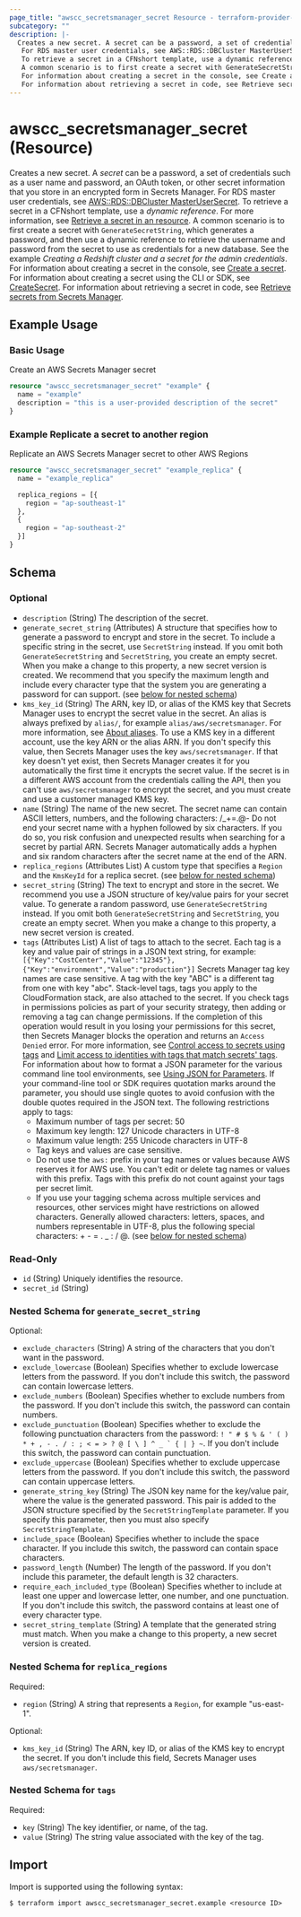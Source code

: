 ```yaml
---
page_title: "awscc_secretsmanager_secret Resource - terraform-provider-awscc"
subcategory: ""
description: |-
  Creates a new secret. A secret can be a password, a set of credentials such as a user name and password, an OAuth token, or other secret information that you store in an encrypted form in Secrets Manager.
   For RDS master user credentials, see AWS::RDS::DBCluster MasterUserSecret https://docs.aws.amazon.com/AWSCloudFormation/latest/UserGuide/aws-properties-rds-dbcluster-masterusersecret.html.
   To retrieve a secret in a CFNshort template, use a dynamic reference. For more information, see Retrieve a secret in an resource https://docs.aws.amazon.com/secretsmanager/latest/userguide/cfn-example_reference-secret.html.
   A common scenario is to first create a secret with GenerateSecretString, which generates a password, and then use a dynamic reference to retrieve the username and password from the secret to use as credentials for a new database. See the example Creating a Redshift cluster and a secret for the admin credentials.
   For information about creating a secret in the console, see Create a secret https://docs.aws.amazon.com/secretsmanager/latest/userguide/manage_create-basic-secret.html. For information about creating a secret using the CLI or SDK, see CreateSecret https://docs.aws.amazon.com/secretsmanager/latest/apireference/API_CreateSecret.html.
   For information about retrieving a secret in code, see Retrieve secrets from Secrets Manager https://docs.aws.amazon.com/secretsmanager/latest/userguide/retrieving-secrets.html.
---
```


# awscc_secretsmanager_secret (Resource)

Creates a new secret. A *secret* can be a password, a set of credentials such as a user name and password, an OAuth token, or other secret information that you store in an encrypted form in Secrets Manager.
 For RDS master user credentials, see [AWS::RDS::DBCluster MasterUserSecret](https://docs.aws.amazon.com/AWSCloudFormation/latest/UserGuide/aws-properties-rds-dbcluster-masterusersecret.html).
 To retrieve a secret in a CFNshort template, use a *dynamic reference*. For more information, see [Retrieve a secret in an resource](https://docs.aws.amazon.com/secretsmanager/latest/userguide/cfn-example_reference-secret.html).
 A common scenario is to first create a secret with ``GenerateSecretString``, which generates a password, and then use a dynamic reference to retrieve the username and password from the secret to use as credentials for a new database. See the example *Creating a Redshift cluster and a secret for the admin credentials*.
 For information about creating a secret in the console, see [Create a secret](https://docs.aws.amazon.com/secretsmanager/latest/userguide/manage_create-basic-secret.html). For information about creating a secret using the CLI or SDK, see [CreateSecret](https://docs.aws.amazon.com/secretsmanager/latest/apireference/API_CreateSecret.html).
 For information about retrieving a secret in code, see [Retrieve secrets from Secrets Manager](https://docs.aws.amazon.com/secretsmanager/latest/userguide/retrieving-secrets.html).

## Example Usage

### Basic Usage
Create an AWS Secrets Manager secret

```terraform
resource "awscc_secretsmanager_secret" "example" {
  name = "example"
  description = "this is a user-provided description of the secret"
}
```

### Example Replicate a secret to another region
Replicate an AWS Secrets Manager secret to other AWS Regions

```terraform
resource "awscc_secretsmanager_secret" "example_replica" {
  name = "example_replica"

  replica_regions = [{
    region = "ap-southeast-1"
  },
  {
    region = "ap-southeast-2"
  }]
}
```

<!-- schema generated by tfplugindocs -->
## Schema

### Optional

- `description` (String) The description of the secret.
- `generate_secret_string` (Attributes) A structure that specifies how to generate a password to encrypt and store in the secret. To include a specific string in the secret, use ``SecretString`` instead. If you omit both ``GenerateSecretString`` and ``SecretString``, you create an empty secret. When you make a change to this property, a new secret version is created.
 We recommend that you specify the maximum length and include every character type that the system you are generating a password for can support. (see [below for nested schema](#nestedatt--generate_secret_string))
- `kms_key_id` (String) The ARN, key ID, or alias of the KMS key that Secrets Manager uses to encrypt the secret value in the secret. An alias is always prefixed by ``alias/``, for example ``alias/aws/secretsmanager``. For more information, see [About aliases](https://docs.aws.amazon.com/kms/latest/developerguide/alias-about.html).
 To use a KMS key in a different account, use the key ARN or the alias ARN.
 If you don't specify this value, then Secrets Manager uses the key ``aws/secretsmanager``. If that key doesn't yet exist, then Secrets Manager creates it for you automatically the first time it encrypts the secret value.
 If the secret is in a different AWS account from the credentials calling the API, then you can't use ``aws/secretsmanager`` to encrypt the secret, and you must create and use a customer managed KMS key.
- `name` (String) The name of the new secret.
 The secret name can contain ASCII letters, numbers, and the following characters: /_+=.@-
 Do not end your secret name with a hyphen followed by six characters. If you do so, you risk confusion and unexpected results when searching for a secret by partial ARN. Secrets Manager automatically adds a hyphen and six random characters after the secret name at the end of the ARN.
- `replica_regions` (Attributes List) A custom type that specifies a ``Region`` and the ``KmsKeyId`` for a replica secret. (see [below for nested schema](#nestedatt--replica_regions))
- `secret_string` (String) The text to encrypt and store in the secret. We recommend you use a JSON structure of key/value pairs for your secret value. To generate a random password, use ``GenerateSecretString`` instead. If you omit both ``GenerateSecretString`` and ``SecretString``, you create an empty secret. When you make a change to this property, a new secret version is created.
- `tags` (Attributes List) A list of tags to attach to the secret. Each tag is a key and value pair of strings in a JSON text string, for example:
  ``[{"Key":"CostCenter","Value":"12345"},{"Key":"environment","Value":"production"}]`` 
 Secrets Manager tag key names are case sensitive. A tag with the key "ABC" is a different tag from one with key "abc".
 Stack-level tags, tags you apply to the CloudFormation stack, are also attached to the secret. 
 If you check tags in permissions policies as part of your security strategy, then adding or removing a tag can change permissions. If the completion of this operation would result in you losing your permissions for this secret, then Secrets Manager blocks the operation and returns an ``Access Denied`` error. For more information, see [Control access to secrets using tags](https://docs.aws.amazon.com/secretsmanager/latest/userguide/auth-and-access_examples.html#tag-secrets-abac) and [Limit access to identities with tags that match secrets' tags](https://docs.aws.amazon.com/secretsmanager/latest/userguide/auth-and-access_examples.html#auth-and-access_tags2).
 For information about how to format a JSON parameter for the various command line tool environments, see [Using JSON for Parameters](https://docs.aws.amazon.com/cli/latest/userguide/cli-using-param.html#cli-using-param-json). If your command-line tool or SDK requires quotation marks around the parameter, you should use single quotes to avoid confusion with the double quotes required in the JSON text.
 The following restrictions apply to tags:
  +  Maximum number of tags per secret: 50
  +  Maximum key length: 127 Unicode characters in UTF-8
  +  Maximum value length: 255 Unicode characters in UTF-8
  +  Tag keys and values are case sensitive.
  +  Do not use the ``aws:`` prefix in your tag names or values because AWS reserves it for AWS use. You can't edit or delete tag names or values with this prefix. Tags with this prefix do not count against your tags per secret limit.
  +  If you use your tagging schema across multiple services and resources, other services might have restrictions on allowed characters. Generally allowed characters: letters, spaces, and numbers representable in UTF-8, plus the following special characters: + - = . _ : / @. (see [below for nested schema](#nestedatt--tags))

### Read-Only

- `id` (String) Uniquely identifies the resource.
- `secret_id` (String)

<a id="nestedatt--generate_secret_string"></a>
### Nested Schema for `generate_secret_string`

Optional:

- `exclude_characters` (String) A string of the characters that you don't want in the password.
- `exclude_lowercase` (Boolean) Specifies whether to exclude lowercase letters from the password. If you don't include this switch, the password can contain lowercase letters.
- `exclude_numbers` (Boolean) Specifies whether to exclude numbers from the password. If you don't include this switch, the password can contain numbers.
- `exclude_punctuation` (Boolean) Specifies whether to exclude the following punctuation characters from the password: ``! " # $ % & ' ( ) * + , - . / : ; < = > ? @ [ \ ] ^ _ ` { | } ~``. If you don't include this switch, the password can contain punctuation.
- `exclude_uppercase` (Boolean) Specifies whether to exclude uppercase letters from the password. If you don't include this switch, the password can contain uppercase letters.
- `generate_string_key` (String) The JSON key name for the key/value pair, where the value is the generated password. This pair is added to the JSON structure specified by the ``SecretStringTemplate`` parameter. If you specify this parameter, then you must also specify ``SecretStringTemplate``.
- `include_space` (Boolean) Specifies whether to include the space character. If you include this switch, the password can contain space characters.
- `password_length` (Number) The length of the password. If you don't include this parameter, the default length is 32 characters.
- `require_each_included_type` (Boolean) Specifies whether to include at least one upper and lowercase letter, one number, and one punctuation. If you don't include this switch, the password contains at least one of every character type.
- `secret_string_template` (String) A template that the generated string must match. When you make a change to this property, a new secret version is created.


<a id="nestedatt--replica_regions"></a>
### Nested Schema for `replica_regions`

Required:

- `region` (String) A string that represents a ``Region``, for example "us-east-1".

Optional:

- `kms_key_id` (String) The ARN, key ID, or alias of the KMS key to encrypt the secret. If you don't include this field, Secrets Manager uses ``aws/secretsmanager``.


<a id="nestedatt--tags"></a>
### Nested Schema for `tags`

Required:

- `key` (String) The key identifier, or name, of the tag.
- `value` (String) The string value associated with the key of the tag.

## Import

Import is supported using the following syntax:

```shell
$ terraform import awscc_secretsmanager_secret.example <resource ID>
```
